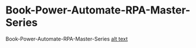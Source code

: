 # Book-Power-Automate-RPA-Master-Series
Book-Power-Automate-RPA-Master-Series
 [alt text](jpg_20230720_191852_0000.jpg)
